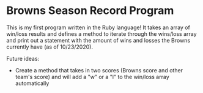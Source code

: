 # Browns Season Record Program
This is my first program written in the Ruby language!  It takes an array of win/loss results and defines a method to iterate through the wins/loss array and print out a statement with the amount of wins and losses the Browns currently have (as of 10/23/2020).

Future ideas:
- Create a method that takes in two scores (Browns score and other team's score) and will add a "w" or a "l" to the win/loss array automatically
